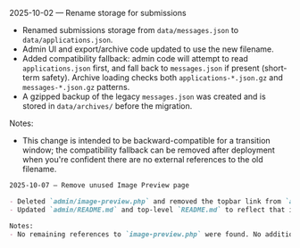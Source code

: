 2025-10-02 — Rename storage for submissions

- Renamed submissions storage from `data/messages.json` to `data/applications.json`.
- Admin UI and export/archive code updated to use the new filename.
- Added compatibility fallback: admin code will attempt to read `applications.json` first, and fall back to `messages.json` if present (short-term safety). Archive loading checks both `applications-*.json.gz` and `messages-*.json.gz` patterns.
- A gzipped backup of the legacy `messages.json` was created and is stored in `data/archives/` before the migration.

Notes:
- This change is intended to be backward-compatible for a transition window; the compatibility fallback can be removed after deployment when you're confident there are no external references to the old filename.

```markdown
2025-10-07 — Remove unused Image Preview page

- Deleted `admin/image-preview.php` and removed the topbar link from `admin/index.php`.
- Updated `admin/README.md` and top-level `README.md` to reflect that image browsing is integrated into the admin UI (per-section previews and a hidden "Show all images" modal).

Notes:
- No remaining references to `image-preview.php` were found. No additional image assets required removal.

```
